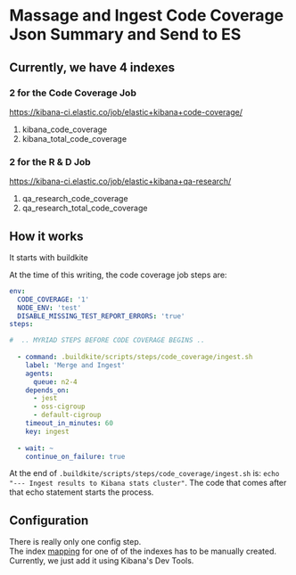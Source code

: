 
# Massage and Ingest Code Coverage Json Summary and Send to ES 

## Currently, we have 4 indexes 

### 2 for the Code Coverage Job
https://kibana-ci.elastic.co/job/elastic+kibana+code-coverage/
1. kibana_code_coverage
2. kibana_total_code_coverage

### 2 for the R & D Job
https://kibana-ci.elastic.co/job/elastic+kibana+qa-research/
1. qa_research_code_coverage
2. qa_research_total_code_coverage
 
## How it works 

It starts with buildkite

At the time of this writing, the code coverage job steps are:
```yaml
env:
  CODE_COVERAGE: '1'
  NODE_ENV: 'test'
  DISABLE_MISSING_TEST_REPORT_ERRORS: 'true'
steps:

#  .. MYRIAD STEPS BEFORE CODE COVERAGE BEGINS ..
    
  - command: .buildkite/scripts/steps/code_coverage/ingest.sh
    label: 'Merge and Ingest'
    agents:
      queue: n2-4
    depends_on:
      - jest
      - oss-cigroup
      - default-cigroup
    timeout_in_minutes: 60
    key: ingest
          
  - wait: ~
    continue_on_failure: true

```

At the end of `.buildkite/scripts/steps/code_coverage/ingest.sh` is:
`echo "--- Ingest results to Kibana stats cluster"`.
The code that comes after that echo statement starts the process.

## Configuration

There is really only one config step.  
The index [mapping](./code_coverage_job/kibana_code_coverage_index_mapping.md) for one of
of the indexes has to be manually created.  
Currently, we just add it using Kibana's Dev Tools.